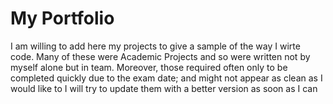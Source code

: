 # My Portfolio
I am willing to add here my projects to give a sample of the way I wirte code.
Many of these were Academic Projects and so were written not by myself alone but in team.
Moreover, those required often only to be completed quickly due to the exam date; and might not appear as clean as I would like to
I will try to update them with a better version as soon as I can
